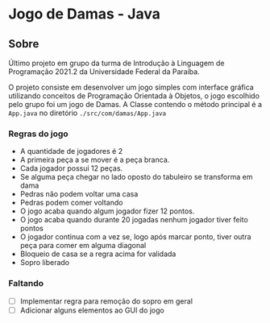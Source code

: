 # Jogo de Damas - Java

## Sobre

Último projeto em grupo da turma de Introdução à Linguagem de Programação 2021.2 da Universidade Federal da Paraíba.

O projeto consiste em desenvolver um jogo simples com interface gráfica utilizando conceitos de Programação Orientada à Objetos, o jogo escolhido pelo grupo foi um jogo de Damas. A Classe contendo o método principal é a `App.java` no diretório `./src/com/damas/App.java`

### Regras do jogo

- A quantidade de jogadores é 2
- A primeira peça a se mover é a peça branca.
- Cada jogador possui 12 peças.
- Se alguma peça chegar no lado oposto do tabuleiro se transforma em dama
- Pedras não podem voltar uma casa
- Pedras podem comer voltando
- O jogo acaba quando algum jogador fizer 12 pontos.
- O jogo acaba quando durante 20 jogadas nenhum jogador tiver feito pontos
- O jogador continua com a vez se, logo após marcar ponto, tiver outra peça para comer em alguma diagonal
- Bloqueio de casa se a regra acima for validada
- Sopro liberado

### Faltando

- [ ] Implementar regra para remoção do sopro em geral
- [ ] Adicionar alguns elementos ao GUI do jogo
